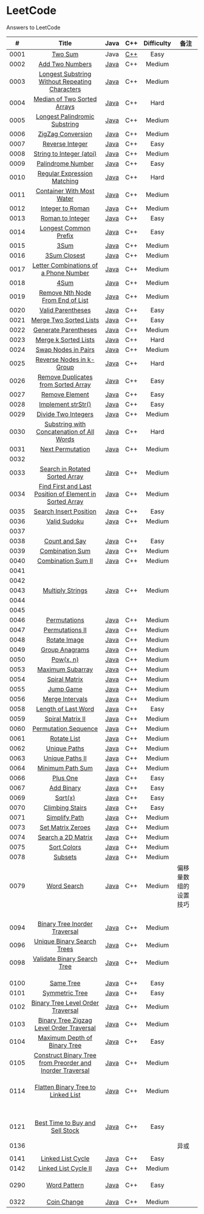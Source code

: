 # LeetCode
Answers to LeetCode

|  #   |                            Title                             |                             Java                             |                             C++                              | Difficulty | 备注                 |
| :--: | :----------------------------------------------------------: | :----------------------------------------------------------: | :----------------------------------------------------------: | :--------: | -------------------- |
| 0001 |      [Two Sum](https://leetcode.com/problems/two-sum/)       |                             Java                             | [C++](https://github.com/CarlBye/LeetCode/blob/master/src/0001_Two_Sum/two_sum.cpp) |    Easy    |                      |
| 0002 | [Add Two Numbers](https://leetcode.com/problems/add-two-numbers/) | [Java](https://github.com/CarlBye/LeetCode/blob/master/src/0002_Add_Two_Numbers/add_two_numbers.java) |                             C++                              |   Medium   |                      |
| 0003 | [Longest Substring Without Repeating Characters](https://leetcode.com/problems/longest-substring-without-repeating-characters/) | [Java](https://github.com/CarlBye/LeetCode/blob/master/src/0003_Longest_Substring_Without_Repeating_Characters/longest_substring_without_repeating_characters.java) |                             C++                              |   Medium   |                      |
| 0004 | [Median of Two Sorted Arrays](https://leetcode.com/problems/median-of-two-sorted-arrays/) | [Java](https://github.com/CarlBye/LeetCode/blob/master/src/0004_Median_of_Two_Sorted_Arrays/median_of_two_sorted_arrays.java) |                             C++                              |    Hard    |                      |
| 0005 | [Longest Palindromic Substring](https://leetcode.com/problems/longest-palindromic-substring/) | [Java](https://github.com/CarlBye/LeetCode/blob/master/src/0005_Longest_Palindromic_Substring/longest_palindromic_substring.java) |                             C++                              |   Medium   |                      |
| 0006 | [ZigZag Conversion](https://leetcode.com/problems/zigzag-conversion/) | [Java](https://github.com/CarlBye/LeetCode/blob/master/src/0006_ZigZag_Conversion/zigzag_conversion.java) |                             C++                              |   Medium   |                      |
| 0007 | [Reverse Integer](https://leetcode.com/problems/reverse-integer/) | [Java](https://github.com/CarlBye/LeetCode/blob/master/src/0007_Reverse_Integer/reverse_integer.java) |                             C++                              |    Easy    |                      |
| 0008 | [String to Integer (atoi)](https://leetcode.com/problems/string-to-integer-atoi/) | [Java](https://github.com/CarlBye/LeetCode/blob/master/src/0008_String_to_Integer(atoi)/string_to_integer(atoi).java) |                             C++                              |   Medium   |                      |
| 0009 | [Palindrome Number](https://leetcode.com/problems/palindrome-number/) | [Java](https://github.com/CarlBye/LeetCode/blob/master/src/0009_Palindrome_Number/palindrome_number.java) |                             C++                              |    Easy    |                      |
| 0010 | [Regular Expression Matching](https://leetcode.com/problems/regular-expression-matching) | [Java](https://github.com/CarlBye/LeetCode/blob/master/src/0010_Regular_Expression_Matching/regular_expression_matching.java) |                             C++                              |    Hard    |                      |
| 0011 | [Container With Most Water](https://leetcode.com/problems/queue-reconstruction-by-height/) | [Java](https://github.com/CarlBye/LeetCode/blob/master/src/0011_Container_With_Most_Water/container_with_most_water.java) |                             C++                              |   Medium   |                      |
| 0012 | [Integer to Roman](https://leetcode.com/problems/integer-to-roman) | [Java](https://github.com/CarlBye/LeetCode/blob/master/src/0012_Integer_to_Roman/integer_to_roman.java) |                             C++                              |   Medium   |                      |
| 0013 | [Roman to Integer](https://leetcode.com/problems/roman-to-integer/) | [Java](https://github.com/CarlBye/LeetCode/blob/master/src/0013_Roman_to_Integer/roman_to_integer.java) |                             C++                              |    Easy    |                      |
| 0014 | [Longest Common Prefix](https://leetcode.com/problems/longest-common-prefix/) | [Java](https://github.com/CarlBye/LeetCode/blob/master/src/0014_Longest_Common_Prefix/longest_common_prefix.java) |                             C++                              |    Easy    |                      |
| 0015 |         [3Sum](https://leetcode.com/problems/3sum/)          | [Java](https://github.com/CarlBye/LeetCode/blob/master/src/0015_3Sum/3Sum.java) |                             C++                              |   Medium   |                      |
| 0016 | [3Sum Closest](https://leetcode.com/problems/3Sum-Closest/)  | [Java](https://github.com/CarlBye/LeetCode/blob/master/src/0016_3Sum_Closest/3sum_closest.java) |                             C++                              |   Medium   |                      |
| 0017 | [Letter Combinations of a Phone Number](https://leetcode.com/problems/letter-combinations-of-a-phone-number/) | [Java](https://github.com/CarlBye/LeetCode/blob/master/src/0017_Letter_Combinations_of_a_Phone_Number/letter_combinations_of_a_phone_number.java) |                             C++                              |   Medium   |                      |
| 0018 |         [4Sum](https://leetcode.com/problems/4sum/)          | [Java](https://github.com/CarlBye/LeetCode/blob/master/src/0018_4Sum/4Sum.java) |                             C++                              |   Medium   |                      |
| 0019 | [Remove Nth Node From End of List](https://leetcode.com/problems/remove-nth-node-from-end-of-list/) | [Java](https://github.com/CarlBye/LeetCode/blob/master/src/0019_Remove_Nth_Node_From_End_of_List/remove_nth_node_from_end_of_list.java) |                             C++                              |   Medium   |                      |
| 0020 | [Valid Parentheses](https://leetcode.com/problems/valid-parentheses/) | [Java](https://github.com/CarlBye/LeetCode/blob/master/src/0020_Valid_Parentheses/valid_parentheses.java) |                             C++                              |    Easy    |                      |
| 0021 | [Merge Two Sorted Lists](https://leetcode.com/problems/merge-two-sorted-lists/) | [Java](https://github.com/CarlBye/LeetCode/blob/master/src/0021_Merge_Two_Sorted_Lists/merge_two_sorted_lists.java) |                             C++                              |    Easy    |                      |
| 0022 | [Generate Parentheses](https://leetcode.com/problems/generate-parentheses/) | [Java](https://github.com/CarlBye/LeetCode/blob/master/src/0022_Generate_Parentheses/generate_parentheses.java) |                             C++                              |   Medium   |                      |
| 0023 | [Merge k Sorted Lists](https://leetcode.com/problems/merge-k-sorted-lists/) | [Java](https://github.com/CarlBye/LeetCode/blob/master/src/0023_Merge_k_Sorted_Lists/merge_k_sorted_lists.java) |                             C++                              |    Hard    |                      |
| 0024 | [Swap Nodes in Pairs](https://leetcode.com/problems/swap-nodes-in-pairs/) | [Java](https://github.com/CarlBye/LeetCode/blob/master/src/0024_Swap_Nodes_in_Pairs/swap_nodes_in_pairs.java) |                             C++                              |   Medium   |                      |
| 0025 | [Reverse Nodes in k-Group](https://leetcode.com/problems/reverse-nodes-in-k-group) | [Java](https://github.com/CarlBye/LeetCode/blob/master/src/0025_Reverse_Nodes_in_k-Group/reverse_nodes_in_k-Group.java) |                             C++                              |    Hard    |                      |
| 0026 | [Remove Duplicates from Sorted Array](https://leetcode.com/problems/remove-duplicates-from-sorted-array/) | [Java](https://github.com/CarlBye/LeetCode/blob/master/src/0026_Remove_Duplicates_from_Sorted_Array/remove_duplicates_from_sorted_array.java) |                             C++                              |    Easy    |                      |
| 0027 | [Remove Element](https://leetcode.com/problems/remove-element/) | [Java](https://github.com/CarlBye/LeetCode/blob/master/src/0027_Remove_Element/remove_element.java) |                             C++                              |    Easy    |                      |
| 0028 | [Implement strStr()](https://leetcode.com/problems/implement-strstr/) | [Java](https://github.com/CarlBye/LeetCode/blob/master/src/0028_Implement_strStr()/implement_strStr().java) |                             C++                              |    Easy    |                      |
| 0029 | [Divide Two Integers](https://leetcode.com/problems/divide-two-integers/) | [Java](https://github.com/CarlBye/LeetCode/blob/master/src/0029_Divide_Two_Integers/divide_two_integers.java) |                             C++                              |   Medium   |                      |
| 0030 | [Substring with Concatenation of All Words](https://leetcode.com/problems/substring-with-concatenation-of-all-words/) | [Java](https://github.com/CarlBye/LeetCode/blob/master/src/0030_Substring_with_Concatenation_of_All_Words/substring_with_concatenation_of_all_words.java) |                             C++                              |    Hard    |                      |
| 0031 | [Next Permutation](https://leetcode.com/problems/next-permutation/) | [Java](https://github.com/CarlBye/LeetCode/blob/master/src/0031_Next_Permutation/next_permutation.java) |                             C++                              |   Medium   |                      |
| 0032 |                                                              |                                                              |                                                              |            |                      |
| 0033 | [Search in Rotated Sorted Array](https://leetcode.com/problems/search-in-rotated-sorted-array/) | [Java](https://github.com/CarlBye/LeetCode/blob/master/src/0033_Search_in_Rotated_Sorted_Array/search_in_rotated_sorted_array.java) |                             C++                              |   Medium   |                      |
| 0034 | [Find First and Last Position of Element in Sorted Array](https://leetcode.com/problems/find-first-and-last-position-of-element-in-sorted-array/) | [Java](https://github.com/CarlBye/LeetCode/blob/master/src/0034_Find_First_and_Last_Position_of_Element_in_Sorted_Array/find_first_and_last_position_of_element_in_sorted_array.java) |                             C++                              |   Medium   |                      |
| 0035 | [Search Insert Position](https://leetcode.com/problems/search-insert-position/) | [Java](https://github.com/CarlBye/LeetCode/blob/master/src/0035_Search_Insert_Position/search_insert_position.java) |                             C++                              |    Easy    |                      |
| 0036 | [Valid Sudoku](https://leetcode.com/problems/valid-sudoku/)  | [Java](https://github.com/CarlBye/LeetCode/blob/master/src/0036_Valid_Sudoku/valid_sudoku.java) |                             C++                              |   Medium   |                      |
| 0037 |                                                              |                                                              |                                                              |            |                      |
| 0038 | [Count and Say](https://leetcode.com/problems/count-and-say/) | [Java](https://github.com/CarlBye/LeetCode/blob/master/src/0038_Count_and_Say/count_and_say.java) |                             C++                              |    Easy    |                      |
| 0039 | [Combination Sum](https://leetcode.com/problems/combination-sum/) | [Java](https://github.com/CarlBye/LeetCode/blob/master/src/0039_Combination_Sum/combination_sum.java) |                             C++                              |   Medium   |                      |
| 0040 | [Combination Sum II](https://leetcode.com/problems/combination-sum-ii/) | [Java](https://github.com/CarlBye/LeetCode/blob/master/src/0040_Combination_Sum_II/combination_sum_II.java) |                             C++                              |   Medium   |                      |
| 0041 |                                                              |                                                              |                                                              |            |                      |
| 0042 |                                                              |                                                              |                                                              |            |                      |
| 0043 | [Multiply Strings](https://leetcode.com/problems/multiply-strings/) | [Java](https://github.com/CarlBye/LeetCode/blob/master/src/0043_Multiply_Strings/multiply_strings.java) |                             C++                              |   Medium   |                      |
| 0044 |                                                              |                                                              |                                                              |            |                      |
| 0045 |                                                              |                                                              |                                                              |            |                      |
| 0046 | [Permutations](https://leetcode.com/problems/permutations/)  | [Java](https://github.com/CarlBye/LeetCode/blob/master/src/0046_Permutations/permutations.java) |                             C++                              |   Medium   |                      |
| 0047 | [Permutations II](https://leetcode.com/problems/permutations-ii/) | [Java](https://github.com/CarlBye/LeetCode/blob/master/src/0047_Permutations_II/permutations_II.java) |                             C++                              |   Medium   |                      |
| 0048 | [Rotate Image](https://leetcode.com/problems/rotate-image/)  | [Java](https://github.com/CarlBye/LeetCode/blob/master/src/0048_Rotate_Image/rotate_image.java) |                             C++                              |   Medium   |                      |
| 0049 | [Group Anagrams](https://leetcode.com/problems/group-anagrams/) | [Java](https://github.com/CarlBye/LeetCode/blob/master/src/0049_Group_Anagrams/group_anagrams.java) |                             C++                              |   Medium   |                      |
| 0050 |      [Pow(x, n)](https://leetcode.com/problems/powx-n/)      | [Java](https://github.com/CarlBye/LeetCode/blob/master/src/0050_Pow(x%2C%20n)/pow(x%2C%20n).java) |                             C++                              |   Medium   |                      |
| 0053 | [Maximum Subarray](https://leetcode.com/problems/maximum-subarray/) | [Java](https://github.com/CarlBye/LeetCode/blob/master/src/0053_Maximum_Subarray/maximum_subarray.java) |                             C++                              |   Medium   |                      |
| 0054 | [Spiral Matrix](https://leetcode.com/problems/spiral-matrix/) | [Java](https://github.com/CarlBye/LeetCode/blob/master/src/0054_Spiral_Matrix/spiral_matrix.java) |                             C++                              |   Medium   |                      |
| 0055 |    [Jump Game](https://leetcode.com/problems/jump-game/)     | [Java](https://github.com/CarlBye/LeetCode/blob/master/src/0055_Jump_Game/jump_game.java) |                             C++                              |   Medium   |                      |
| 0056 | [Merge Intervals](https://leetcode.com/problems/merge-intervals/) | [Java](https://github.com/CarlBye/LeetCode/blob/master/src/0056_Merge_Intervals/merge_intervals.java) |                             C++                              |   Medium   |                      |
| 0058 | [Length of Last Word](https://leetcode.com/problems/length-of-last-word/) | [Java](https://github.com/CarlBye/LeetCode/blob/master/src/0058_Length_of_Last_Word/length_of_last_word.java) |                             C++                              |    Easy    |                      |
| 0059 | [Spiral Matrix II](https://leetcode.com/problem/spiral-matrix-ii/) | [Java](https://github.com/CarlBye/LeetCode/blob/master/src/0059_Spiral_Matrix_II/spiral_matrix_II.java) |                             C++                              |   Medium   |                      |
| 0060 | [Permutation Sequence](https://leetcode.com/problems/permutation-sequence/) | [Java](https://github.com/CarlBye/LeetCode/blob/master/src/0060_Permutation_Sequence/permutation_sequence.java) |                             C++                              |   Medium   |                      |
| 0061 |  [Rotate List](https://leetcode.com/problems/rotate-list/)   | [Java](https://github.com/CarlBye/LeetCode/blob/master/src/0061_Rotate_List/rotate_list.java) |                             C++                              |   Medium   |                      |
| 0062 | [Unique Paths](https://leetcode-cn.com/problems/unique-paths/) | [Java](https://github.com/CarlBye/LeetCode/blob/master/src/0062_Unique_Paths/unique_paths.java) |                             C++                              |   Medium   |                      |
| 0063 | [Unique Paths II](https://leetcode-cn.com/problems/unique-paths-ii/) | [Java](https://github.com/CarlBye/LeetCode/blob/master/src/0063_Unique_Paths_II/unique_paths_II.java) |                             C++                              |   Medium   |                      |
| 0064 | [Minimum Path Sum](https://leetcode-cn.com/problems/minimum-path-sum/) | [Java](https://github.com/CarlBye/LeetCode/blob/master/src/0064_Minimum_Path_Sum/minimum_path_sum.java) |                             C++                              |   Medium   |                      |
| 0066 |    [Plus One](https://leetcode-cn.com/problems/plus-one/)    | [Java](https://github.com/CarlBye/LeetCode/blob/master/src/0066_Plus_One/plus_one) |                             C++                              |    Easy    |                      |
| 0067 |  [Add Binary](https://leetcode-cn.com/problems/add-binary/)  | [Java](https://github.com/CarlBye/LeetCode/blob/master/src/0067_Add_Binary/add_binary) |                             C++                              |    Easy    |                      |
| 0069 |      [Sqrt(x)](https://leetcode-cn.com/problems/sqrtx/)      | [Java](https://github.com/CarlBye/LeetCode/blob/master/src/0069_Sqrt_x/sqrt_x.java) |                             C++                              |    Easy    |                      |
| 0070 | [Climbing Stairs](https://leetcode-cn.com/problems/climbing-stairs/) | [Java](https://github.com/CarlBye/LeetCode/blob/master/src/0070_Climbing_Stairs/climbing_stairs.java) |                             C++                              |    Easy    |                      |
| 0071 | [Simplify Path](https://leetcode-cn.com/problems/simplify-path/) | [Java](https://github.com/CarlBye/LeetCode/blob/master/src/0071_Simplify_Path/simplify_path.java) |                             C++                              |   Medium   |                      |
| 0073 | [Set Matrix Zeroes](https://leetcode-cn.com/problems/set-matrix-zeroes/) | [Java](https://github.com/CarlBye/LeetCode/blob/master/src/0073_Set_Matrix_Zeroes/set_matrix_zeroes.java) |                             C++                              |   Medium   |                      |
| 0074 | [Search a 2D Matrix](https://leetcode-cn.com/problems/search-a-2d-matrix/) | [Java](https://github.com/CarlBye/LeetCode/blob/master/src/0074_Search_a_2D_Matrix/search_a_2D_matrix.java) |                             C++                              |   Medium   |                      |
| 0075 | [Sort Colors](https://leetcode-cn.com/problems/sort-colors/) | [Java](https://github.com/CarlBye/LeetCode/blob/master/src/0075_Sort_Colors/sort_colors.java) |                             C++                              |   Medium   |                      |
| 0078 |     [Subsets](https://leetcode-cn.com/problems/subsets/)     | [Java](https://github.com/CarlBye/LeetCode/blob/master/src/0078_Subsets/subsets.java) |                             C++                              |   Medium   |                      |
| 0079 | [Word Search](https://leetcode-cn.com/problems/word-search/) | [Java](https://github.com/CarlBye/LeetCode/blob/master/src/0079_Word_Search/word_search.java) |                             C++                              |   Medium   | 偏移量数组的设置技巧 |
|      |                                                              |                                                              |                                                              |            |                      |
|      |                                                              |                                                              |                                                              |            |                      |
|      |                                                              |                                                              |                                                              |            |                      |
|      |                                                              |                                                              |                                                              |            |                      |
| 0094 | [Binary Tree Inorder Traversal](https://leetcode-cn.com/problems/binary-tree-inorder-traversal/) | [Java](https://github.com/CarlBye/LeetCode/blob/master/src/0094_Binary_Tree_Inorder_Traversal/binary_tree_inorder_traversal.java) |                             C++                              |   Medium   |                      |
| 0096 | [Unique Binary Search Trees](https://leetcode-cn.com/problems/unique-binary-search-trees/) | [Java](https://github.com/CarlBye/LeetCode/blob/master/src/0096_Unique_Binary_Search_Trees/unique_binary_search_trees.java) |                             C++                              |   Medium   |                      |
| 0098 | [Validate Binary Search Tree](https://leetcode-cn.com/problems/validate-binary-search-tree/) | [Java](https://github.com/CarlBye/LeetCode/blob/master/src/0098_Validate_Binary_Search_Tree/validate_binary_search_tree.java) |                             C++                              |   Medium   |                      |
|      |                                                              |                                                              |                                                              |            |                      |
|      |                                                              |                                                              |                                                              |            |                      |
|      |                                                              |                                                              |                                                              |            |                      |
| 0100 |   [Same Tree](https://leetcode-cn.com/problems/same-tree/)   | [Java](https://github.com/CarlBye/LeetCode/blob/master/src/0100_Same_Tree/same_tree.java) |                             C++                              |    Easy    |                      |
| 0101 | [Symmetric Tree](https://leetcode-cn.com/problems/symmetric-tree/) | [Java](https://github.com/CarlBye/LeetCode/blob/master/src/0101_Symmetric_Tree/symmetric_tree.java) |                             C++                              |    Easy    |                      |
| 0102 | [Binary Tree Level Order Traversal](https://leetcode-cn.com/problems/binary-tree-level-order-traversal/) | [Java](https://github.com/CarlBye/LeetCode/blob/master/src/0102_Binary_Tree_Level_Order_Traversal/binary_tree_level_order_traversal.java) |                             C++                              |   Medium   |                      |
| 0103 | [Binary Tree Zigzag Level Order Traversal](https://leetcode-cn.com/problems/binary-tree-zigzag-level-order-traversal/) | [Java](https://github.com/CarlBye/LeetCode/blob/master/src/0103_Binary_Tree_Zigzag_Level_Order_Traversal/binary_tree_zigzag_level_order_traversal.java) |                             C++                              |   Medium   |                      |
| 0104 | [Maximum Depth of Binary Tree](https://leetcode-cn.com/problems/maximum-depth-of-binary-tree/) | [Java](https://github.com/CarlBye/LeetCode/blob/master/src/0104_Maximum_Depth_of_Binary_Tree/maximum_depth_of_binary_tree.java) |                             C++                              |    Easy    |                      |
| 0105 | [Construct Binary Tree from Preorder and Inorder Traversal](https://leetcode-cn.com/problems/construct-binary-tree-from-preorder-and-inorder-traversal/) | [Java](https://github.com/CarlBye/LeetCode/blob/master/src/0105_Construct_Binary_Tree_from_Preorder_and_Inorder_Traversal/construct_binary_tree_from_preorder_and_inorder_traversal.java) |                             C++                              |   Medium   |                      |
|      |                                                              |                                                              |                                                              |            |                      |
|      |                                                              |                                                              |                                                              |            |                      |
|      |                                                              |                                                              |                                                              |            |                      |
| 0114 | [Flatten Binary Tree to Linked List](https://leetcode-cn.com/problems/flatten-binary-tree-to-linked-list/) | [Java](https://github.com/CarlBye/LeetCode/blob/master/src/0114_Flatten_Binary_Tree_to_Linked_List/flatten_binary_tree_to_linked_list.java) |                             C++                              |   Medium   |                      |
|      |                                                              |                                                              |                                                              |            |                      |
|      |                                                              |                                                              |                                                              |            |                      |
|      |                                                              |                                                              |                                                              |            |                      |
|      |                                                              |                                                              |                                                              |            |                      |
|      |                                                              |                                                              |                                                              |            |                      |
|      |                                                              |                                                              |                                                              |            |                      |
|      |                                                              |                                                              |                                                              |            |                      |
|      |                                                              |                                                              |                                                              |            |                      |
| 0121 | [Best Time to Buy and Sell Stock](https://leetcode-cn.com/problems/best-time-to-buy-and-sell-stock/) | [Java](https://github.com/CarlBye/LeetCode/blob/master/src/0121_Best_Time_to_Buy_and_Sell_Stock/best_time_to_buy_and_sell_stock.java) |                             C++                              |    Easy    |                      |
|      |                                                              |                                                              |                                                              |            |                      |
|      |                                                              |                                                              |                                                              |            |                      |
| 0136 |                                                              |                                                              |                                                              |            | 异或                 |
|      |                                                              |                                                              |                                                              |            |                      |
| 0141 | [Linked List Cycle](https://leetcode-cn.com/problems/linked-list-cycle/) | [Java](https://github.com/CarlBye/LeetCode/blob/master/src/0141_Linked_List_Cycle/linked_list_cycle.java) |                             C++                              |    Easy    |                      |
| 0142 | [Linked List Cycle II](https://leetcode-cn.com/problems/linked-list-cycle-ii/) | [Java](https://github.com/CarlBye/LeetCode/blob/master/src/0142_Linked_List_Cycle_II/linked_list_cycle_II.java) |                             C++                              |   Medium   |                      |
|      |                                                              |                                                              |                                                              |            |                      |
|      |                                                              |                                                              |                                                              |            |                      |
|      |                                                              |                                                              |                                                              |            |                      |
| 0290 | [Word Pattern](https://leetcode-cn.com/problems/word-pattern/) | [Java](https://github.com/CarlBye/LeetCode/blob/master/src/0290_Word_Pattern/word_pattern.java) |                             C++                              |    Easy    |                      |
|      |                                                              |                                                              |                                                              |            |                      |
|      |                                                              |                                                              |                                                              |            |                      |
|      |                                                              |                                                              |                                                              |            |                      |
| 0322 |  [Coin Change](https://leetcode.com/problems/coin-change/)   | [Java](https://github.com/CarlBye/LeetCode/blob/master/src/0322_Coin_Change/coin_change.java) |                             C++                              |   Medium   |                      |











